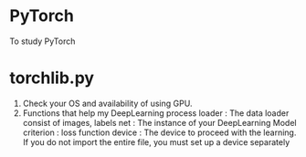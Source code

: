 # PyTorch
To study PyTorch

# torchlib.py
1. Check your OS and availability of using GPU.
2. Functions that help my DeepLearning process
loader : The data loader consist of images, labels
net : The instance of your DeepLearning Model
criterion : loss function
device : The device to proceed with the learning. If you do not import the entire file,                  you must set up a device separately

